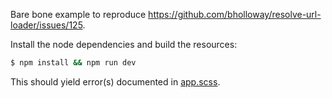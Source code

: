 Bare bone example to reproduce https://github.com/bholloway/resolve-url-loader/issues/125.

Install the node dependencies and build the resources:

```bash
$ npm install && npm run dev
```

This should yield error(s) documented in [app.scss](./resources/assets/styles/app.scss).
